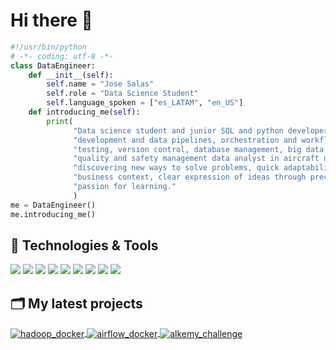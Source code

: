 # Hi there 👋

```python
#!/usr/bin/python
# -*- coding: utf-8 -*-
class DataEngineer:
    def __init__(self):
        self.name = "Jose Salas"
        self.role = "Data Science Student"
        self.language_spoken = ["es_LATAM", "en_US"]
    def introducing_me(self):
        print(
              "Data science student and junior SQL and python developer, with knowledge in ETL"
              "development and data pipelines, orchestration and workflows, containerization",
              "testing, version control, database management, big data, and experience as aviation"
              "quality and safety management data analyst in aircraft maintenance. Characterized by:"
              "discovering new ways to solve problems, quick adaptability, an understanding of the"
              "business context, clear expression of ideas through precise and brief stories, and"
              "passion for learning."
              )
me = DataEngineer()
me.introducing_me()
```

## 🔧 Technologies & Tools

![](https://img.shields.io/badge/Code-Python-informational?style=flat&logo=python&logoColor=white&color=4D35B1)
![](https://img.shields.io/badge/Tools-PostgreSQL-informational?style=flat&logo=postgresql&logoColor=white&color=4D35B1)
![](https://img.shields.io/badge/Tools-MySQL-informational?style=flat&logo=MySQL&logoColor=white&color=4D35B1)
![](https://img.shields.io/badge/OS-Linux-informational?style=flat&logo=linux&logoColor=white&color=4D35B1)
![](https://img.shields.io/badge/Shell-Bash-informational?style=flat&logo=gnu-bash&logoColor=white&color=4D35B1)
![](https://img.shields.io/badge/Editor-VS_Code-informational?style=flat&logo=visual-studio-code&logoColor=white&color=4D35B1)
![](https://img.shields.io/badge/Tools-Docker-informational?style=flat&logo=docker&logoColor=white&color=4D35B1)
![](https://img.shields.io/badge/Tools-Hadoop-informational?style=flat&logo=Hadoop&logoColor=white&color=4D35B1)
![](https://img.shields.io/badge/Tools-Airflow-informational?style=flat&logo=Airflow&logoColor=white&color=4D35B1)

## 🗂️ My latest projects

<a href="https://github.com/JoseSalas98/hadoop_docker">
  <img align="center" src="https://github-readme-stats.vercel.app/api/pin/?username=JoseSalas98&repo=hadoop_docker&theme=midnight-purple&show_icons=true&show_owner=true" alt="hadoop_docker" />
</a>

<a href="https://github.com/JoseSalas98/airflow_docker">
  <img align="center" src="https://github-readme-stats.vercel.app/api/pin/?username=JoseSalas98&repo=airflow_docker&theme=midnight-purple&show_icons=true&show_owner=true" alt="airflow_docker" />
</a>

<a href="https://github.com/JoseSalas98/alkemy_challenge">
  <img align="center" src="https://github-readme-stats.vercel.app/api/pin/?username=JoseSalas98&repo=alkemy_challenge&theme=midnight-purple&show_icons=true&show_owner=true" alt="alkemy_challenge" />
</a>
